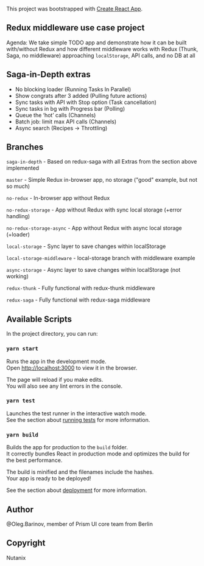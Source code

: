 This project was bootstrapped with [Create React App](https://github.com/facebook/create-react-app).

## Redux middleware use case project

Agenda: We take simple TODO app and demonstrate how it can be built
with/without Redux and how different middleware works with Redux (Thunk, Saga, no middleware)
approaching `localStorage`, API calls, and no DB at all

## Saga-in-Depth extras

- No blocking loader (Running Tasks In Parallel)
- Show congrats after 3 added (Pulling future actions)
- Sync tasks with API with Stop option (Task cancellation)
- Sync tasks in bg with Progress bar (Polling)
- Queue the ‘hot’ calls (Channels)
- Batch job: limit max API calls (Channels)
- Async search (Recipes -> Throttling)

## Branches

`saga-in-depth` - Based on redux-saga with all Extras from the section above implemented

`master` - Simple Redux in-browser app, no storage ("good" example, but not so much)

`no-redux` - In-browser app without Redux

`no-redux-storage` - App without Redux with sync local storage (+error handling)

`no-redux-storage-async` - App without Redux with async local storage (+loader)

`local-storage` - Sync layer to save changes within localStorage

`local-storage-middleware` - local-storage branch with middleware example

`async-storage` - Async layer to save changes within localStorage (not working)

`redux-thunk` - Fully functional with redux-thunk middleware

`redux-saga` - Fully functional with redux-saga middleware

## Available Scripts

In the project directory, you can run:

### `yarn start`

Runs the app in the development mode.<br />
Open [http://localhost:3000](http://localhost:3000) to view it in the browser.

The page will reload if you make edits.<br />
You will also see any lint errors in the console.

### `yarn test`

Launches the test runner in the interactive watch mode.<br />
See the section about [running tests](https://facebook.github.io/create-react-app/docs/running-tests) for more information.

### `yarn build`

Builds the app for production to the `build` folder.<br />
It correctly bundles React in production mode and optimizes the build for the best performance.

The build is minified and the filenames include the hashes.<br />
Your app is ready to be deployed!

See the section about [deployment](https://facebook.github.io/create-react-app/docs/deployment) for more information.

## Author

@Oleg.Barinov, member of Prism UI core team from Berlin

## Copyright

Nutanix